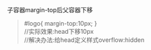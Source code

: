 子容器margin-top后父容器下移  
> #logo{
margin-top:10px;
}  
//实际效果:head下移10px  
//解决办法:给head定义样式overflow:hidden
